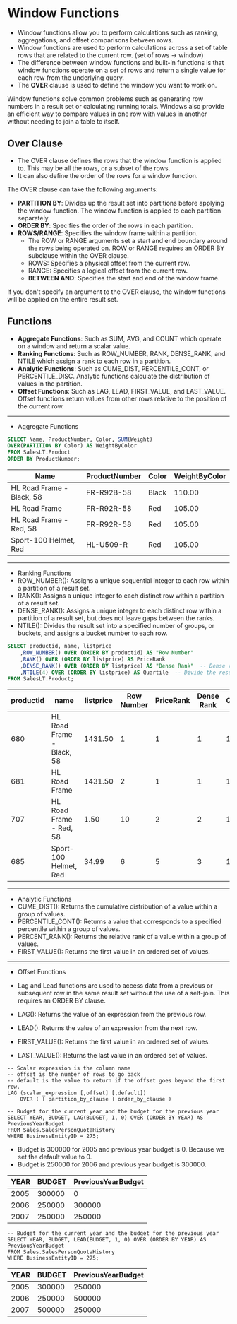 # Window Functions
- Window functions allow you to perform calculations such as ranking, aggregations, and offset comparisons between rows.
- Window functions are used to perform calculations across a set of table rows that are related to the current row. (set of rows -> window)
- The difference between window functions and built-in functions is that window functions operate on a set of rows and return a single value for each row from the underlying query.
- The **OVER** clause is used to define the window you want to work on.

Window functions solve common problems such as generating row numbers in a result set or calculating running totals. 
Windows also provide an efficient way to compare values in one row with values in another without needing to join a table to itself.


## Over Clause
- The OVER clause defines the rows that the window function is applied to. This may be all the rows, or a subset of the rows. 
- It can also define the order of the rows for a window function.

The OVER clause can take the following arguments:
- **PARTITION BY**: Divides up the result set into partitions before applying the window function. The window function is applied to each partition separately.
- **ORDER BY**: Specifies the order of the rows in each partition.
- **ROWS/RANGE**: Specifies the window frame within a partition.
  - The ROW or RANGE arguments set a start and end boundary around the rows being operated on. ROW or RANGE requires an ORDER BY subclause within the OVER clause.
  - ROWS: Specifies a physical offset from the current row.
  - RANGE: Specifies a logical offset from the current row.
  - **BETWEEN AND**: Specifies the start and end of the window frame.

If you don't specify an argument to the OVER clause, the window functions will be applied on the entire result set.


## Functions
- **Aggregate Functions**: Such as SUM, AVG, and COUNT which operate on a window and return a scalar value.
- **Ranking Functions**: Such as ROW_NUMBER, RANK, DENSE_RANK, and NTILE which assign a rank to each row in a partition.
- **Analytic Functions**: Such as CUME_DIST, PERCENTILE_CONT, or PERCENTILE_DISC. Analytic functions calculate the distribution of values in the partition.
- **Offset Functions**: Such as LAG, LEAD, FIRST_VALUE, and LAST_VALUE. Offset functions return values from other rows relative to the position of the current row.

---

- Aggregate Functions

```sql
SELECT Name, ProductNumber, Color, SUM(Weight) 
OVER(PARTITION BY Color) AS WeightByColor
FROM SalesLT.Product
ORDER BY ProductNumber;
```

| Name                      | ProductNumber | Color | WeightByColor |
|---------------------------|---------------|-------|---------------|
| HL Road Frame - Black, 58 | FR-R92B-58    | Black | 110.00        |
| HL Road Frame             | FR-R92R-58    | Red   | 105.00        |
| HL Road Frame - Red, 58   | FR-R92R-58    | Red   | 105.00        |
| Sport-100 Helmet, Red     | HL-U509-R     | Red   | 105.00        |


---

- Ranking Functions
- ROW_NUMBER(): Assigns a unique sequential integer to each row within a partition of a result set.
- RANK(): Assigns a unique integer to each distinct row within a partition of a result set.
- DENSE_RANK(): Assigns a unique integer to each distinct row within a partition of a result set, but does not leave gaps between the ranks.
- NTILE(): Divides the result set into a specified number of groups, or buckets, and assigns a bucket number to each row.

```sql
SELECT productid, name, listprice 
    ,ROW_NUMBER() OVER (ORDER BY productid) AS "Row Number"  
    ,RANK() OVER (ORDER BY listprice) AS PriceRank  
    ,DENSE_RANK() OVER (ORDER BY listprice) AS "Dense Rank"  -- Dense rank uses for duplicate values
    ,NTILE(4) OVER (ORDER BY listprice) AS Quartile  -- Divide the result set into 4 equal parts
FROM SalesLT.Product;
```

| productid | name                      | listprice | Row Number | PriceRank | Dense Rank | Quartile |
|-----------|---------------------------|-----------|------------|-----------|------------|----------|
| 680       | HL Road Frame - Black, 58 | 1431.50   | 1          | 1         | 1          | 1        |
| 681       | HL Road Frame             | 1431.50   | 2          | 1         | 1          | 1        |
| 707       | HL Road Frame - Red, 58   | 1.50      | 10         | 2         | 2          | 1        |
| 685       | Sport-100 Helmet, Red     | 34.99     | 6          | 5         | 3          | 1        |


---

- Analytic Functions
- CUME_DIST(): Returns the cumulative distribution of a value within a group of values.
- PERCENTILE_CONT(): Returns a value that corresponds to a specified percentile within a group of values.
- PERCENT_RANK(): Returns the relative rank of a value within a group of values.
- FIRST_VALUE(): Returns the first value in an ordered set of values.

---

- Offset Functions
- Lag and Lead functions are used to access data from a previous or subsequent row in the same result set without the use of a self-join. This requires an ORDER BY clause.
- LAG(): Returns the value of an expression from the previous row.
- LEAD(): Returns the value of an expression from the next row.

- FIRST_VALUE(): Returns the first value in an ordered set of values.
- LAST_VALUE(): Returns the last value in an ordered set of values.

```tsql
-- Scalar expression is the column name
-- offset is the number of rows to go back
-- default is the value to return if the offset goes beyond the first row.
LAG (scalar_expression [,offset] [,default])
    OVER ( [ partition_by_clause ] order_by_clause )
```

```tsql
-- Budget for the current year and the budget for the previous year
SELECT YEAR, BUDGET, LAG(BUDGET, 1, 0) OVER (ORDER BY YEAR) AS PreviousYearBudget
FROM Sales.SalesPersonQuotaHistory
WHERE BusinessEntityID = 275;
```

- Budget is 300000 for 2005 and previous year budget is 0. Because we set the default value to 0.
- Budget is 250000 for 2006 and previous year budget is 300000.

| YEAR | BUDGET | PreviousYearBudget |
|------|--------|--------------------|
| 2005 | 300000 | 0                  |
| 2006 | 250000 | 300000             |
| 2007 | 250000 | 250000             |


```tsql
-- Budget for the current year and the budget for the previous year
SELECT YEAR, BUDGET, LEAD(BUDGET, 1, 0) OVER (ORDER BY YEAR) AS PreviousYearBudget
FROM Sales.SalesPersonQuotaHistory
WHERE BusinessEntityID = 275;
```

| YEAR | BUDGET | PreviousYearBudget |
|------|--------|--------------------|
| 2005 | 300000 | 250000             |
| 2006 | 250000 | 500000             |
| 2007 | 500000 | 250000             |
















